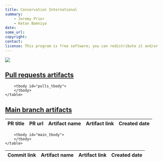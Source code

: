```yaml
---
title: Conservation International
summary:
    - Jeremy Prior
    - Ketan Bamniya
date:
some_url:
copyright:
contact:
license: This program is free software; you can redistribute it and/or modify it under the terms of the GNU Affero General Public License as published by the Free Software Foundation; either version 3 of the License, or (at your option) any later version.
---
```


<html>
<head>
</head>

<body>
<div id="loading_div" style="align-content: center;">

<img src="https://ConservationInternational.github.io/cplus-plugin/user/guide/img/icon_loading.gif" style="align-content: center; background:transparent;"/>
</div>
<div>
    <h2><a href="#pull"> Pull requests artifacts </a></h2>
</div>
<div id="pull_artifacts">
    <table>
        <thead>
        <tr>
        <th>PR title</th>
        <th>PR url</th>
        <th>Artifact name</th>
        <th>Artifact link</th>
        <th>Created date</th>
        </tr>
        </thead>

        <tbody id="pulls_tbody">
        </tbody>
    </table>
</div>

<div>
    <h2><a href="#main"> Main branch artifacts </a></h2>
</div>
<div id="main_artifacts">
    <table>
        <thead>
        <tr>
        <th>Commit link</th>
        <th>Artifact name</th>
        <th>Artifact link</th>
        <th>Created date</th>
        </tr>
        </thead>

        <tbody id="main_tbody">
        </tbody>
    </table>
</div>

</body>

<script type="module">
import { Octokit, App } from "https://esm.sh/octokit";
const octokit = new Octokit();

const pulls = await octokit.request(
"GET /repos/ConservationInternational/cplus-plugin/pulls",
{'state':'all'}
);

const fetched_artifacts = await octokit.request(
"GET /repos/ConservationInternational/cplus-plugin/actions/artifacts",
{'per_page': 30}
);

const pulls_artifacts = [];
const commits_artifacts = [];

const artifacts_comments = [];


for ( const pull of pulls.data ){
    const head_sha = pull['head']['sha'];
    const pull_artifact = {};
    const artifact_comments = [];

    if (pull == undefined)
        continue;

    for ( const artifact of fetched_artifacts.data.artifacts){

        if ( artifact['workflow_run']['head_sha'] == head_sha &&
            artifact['name'].indexOf('cplus_plugin') != -1 ){
            pull_artifact['pull'] = pull;
            pull_artifact['artifact'] = artifact;
            artifact_comments['artifact'] = artifact;
            artifact_comments['comments'] = pull['comments_url'];
            
        }
    }
    pulls_artifacts.push(pull_artifact);
    artifacts_comments.push(artifact_comments);
}

for ( const artifact of fetched_artifacts.data.artifacts){

    if ( artifact['name'].indexOf('cplus_plugin') == -1){
        continue;
    }
    const commit = await octokit.request(
    "GET /repos/ConservationInternational/cplus-plugin/commits/"+
    artifact['workflow_run']['head_sha'] 
    );

    if ( commit == undefined | commit.data.parents.length < 2 ){
        continue;
    }

    const commit_artifact = {
        'commit': commit,
        'artifact': artifact
    };

    commits_artifacts.push(commit_artifact);
}

const pulls_tbody = document.getElementById('pulls_tbody');
const main_tbody = document.getElementById('main_tbody');

for (const pull_artifact of pulls_artifacts){

        if (pull_artifact['pull'] == undefined)
        {
            continue;
        }

     const tr = document.createElement('tr');
     const first_td = document.createElement('td');
     const second_td = document.createElement('td');
     const third_td = document.createElement('td');
     const fourth_td = document.createElement('td');
     const fifth_td = document.createElement('td');

     const pull_link = document.createElement("a");
     const link_node = document.createTextNode(
      pull_artifact['pull']['title']
      );

     pull_link.appendChild(link_node);
     pull_link.textContent = pull_artifact['pull']['html_url'];
     pull_link.title = pull_artifact['pull']['html_url'];
     pull_link.href = pull_artifact['pull']['html_url'];

     first_td.appendChild(link_node);
     second_td.appendChild(pull_link);

     tr.appendChild(first_td);
     tr.appendChild(second_td);

     const artifact_link = document.createElement("a");
     const second_link_node = document.createTextNode(
        pull_artifact['artifact']['name']
     );
     const date_node = document.createTextNode(
        pull_artifact['artifact']['created_at']
     );
     artifact_link.appendChild(second_link_node);
     artifact_link.textContent = pull_artifact['artifact']['archive_download_url'];
     artifact_link.href = pull_artifact['artifact']['archive_download_url'];
     artifact_link.id = pull_artifact['artifact']['name'];

     third_td.appendChild(second_link_node);
     fourth_td.appendChild(artifact_link);
     fifth_td.appendChild(date_node);

     tr.appendChild(third_td);
     tr.appendChild(fourth_td);
     tr.appendChild(fifth_td);

     pulls_tbody.appendChild(tr)
}

for( const artifact_comment of artifacts_comments){
    if (artifact_comment['comments'] === undefined)
        continue;
    const comments = await fetch(artifact_comment['comments']);

    const result = comments.json().then(function(results){
        for(const comment of results){
            if (comment.body.indexOf("Download the plugin zip file here") != -1){
                const artifact_link_regex = /(https?:\/\/[^ ]*)/;
                const matches = comment.body.match(artifact_link_regex);
                const art_link = matches[0];

                const artifact_name = artifact_comment['artifact']['name'];
                const artifact_url = art_link.split("\n")[0];
        
                const pull_artifact = document.getElementById(artifact_name);
        
                if( pull_artifact == undefined){
                    continue;
                }
                pull_artifact.textContent = artifact_url;
                pull_artifact.href = artifact_url;
            }
        }
    })
}


for (const commit_artifact of commits_artifacts){

     if (commit_artifact['commit'] === undefined)
         continue;

     const tr = document.createElement('tr');
     const first_td = document.createElement('td');
     const second_td = document.createElement('td');
     const third_td = document.createElement('td');
     const fourth_td = document.createElement('td');
     const fifth_td = document.createElement('td');

     const pull_link = document.createElement("a");
     const link_node = document.createTextNode(
        commit_artifact['commit']['data']['sha']
     );

     pull_link.appendChild(link_node);
     pull_link.textContent = commit_artifact['commit']['data']['html_url'];
     pull_link.title = commit_artifact['commit']['data']['html_url'];
     pull_link.href = commit_artifact['commit']['data']['html_url'];

     first_td.appendChild(link_node);
     second_td.appendChild(pull_link);

     tr.appendChild(second_td);

     const artifact_link = document.createElement("a");
     const second_link_node = document.createTextNode(
        commit_artifact['artifact']['name']
     );
     const date_node = document.createTextNode(
        commit_artifact['artifact']['created_at']
     );
     artifact_link.appendChild(second_link_node);
     artifact_link.textContent = commit_artifact['artifact']['archive_download_url'];
     artifact_link.href = commit_artifact['artifact']['archive_download_url'];

     third_td.appendChild(second_link_node);
     artifact_link.id = commit_artifact['artifact']['name'];
     fourth_td.appendChild(artifact_link);
     fifth_td.appendChild(date_node);

     tr.appendChild(third_td);
     tr.appendChild(fourth_td);
     tr.appendChild(fifth_td);

     main_tbody.appendChild(tr)

}

const response = await fetch(
"https://raw.githubusercontent.com/ConservationInternational/cplus-plugin/docs/docs/admin/artifacts_list.txt"
);

const file_text_promise = response.text();

const res = file_text_promise.then(function(result){
    const art_list = result.split("\n");

    for( const art of art_list){
        if( art === ""){
            continue;
        }
        const parts = art.split(" - ");
        const artifact_name = parts[0].trim();
        const artifact_url = parts[1].trim();

        const main_artifact = document.getElementById(artifact_name);

        if( main_artifact == undefined){
            continue;
        }
        main_artifact.textContent = artifact_url;
        main_artifact.href = artifact_url;
    }

    const loading_div = document.getElementById('loading_div');
    loading_div.remove();
});


</script>

</html>
